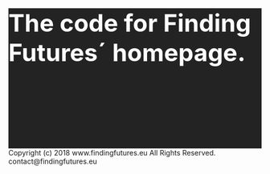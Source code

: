 <div class="top" style="height: 20em; width: 100%; clip-path: polygon(0 0, 100% 0, 100% 75vh, 0 100%); -webkit-clip-path: polygon(0 0, 100% 0, 100% 75vh, 0 100%); z-index: 2;background: #232323;background-image: url("https://source.unsplash.com/1920x1080/?mountains"); background-size: cover;position: relative;">
<h1 style="font-size:3rem; color:white; text-shadow: 0 0 50 #FFF">The code for Finding Futures´ homepage.</h1>
</div>
Copyright (c) 2018 www.findingfutures.eu All Rights Reserved.
contact@findingfutures.eu

